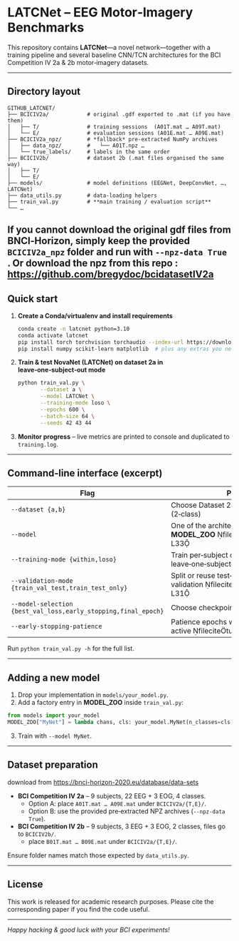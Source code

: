 # LATCNet – EEG Motor‑Imagery Benchmarks

This repository contains **LATCNet**—a novel network—together with a training pipeline and several baseline CNN/TCN architectures for the BCI Competition IV 2a & 2b motor‑imagery datasets.

---
## Directory layout

```
GITHUB_LATCNET/
├── BCICIV2a/            # original .gdf exported to .mat (if you have them)
│   ├── T/               # training sessions  (A01T.mat … A09T.mat)
│   └── E/               # evaluation sessions (A01E.mat … A09E.mat)
├── BCICIV2a_npz/        # *fallback* pre‑extracted NumPy archives
│   ├── data_npz/        #   └── A01T.npz …
│   └── true_labels/     # labels in the same order
├── BCICIV2b/            # dataset 2b (.mat files organised the same way)
│   ├── T/
│   └── E/
├── models/              # model definitions (EEGNet, DeepConvNet, …, LATCNet)
├── data_utils.py        # data‑loading helpers
├── train_val.py         # **main training / evaluation script**
└── …
```

If you cannot download the original gdf files from BNCI‑Horizon, simply keep the provided `BCICIV2a_npz` folder and run with `--npz-data True` .
Or download the npz from this repo : https://github.com/bregydoc/bcidatasetIV2a
---
## Quick start

1. **Create a Conda/virtualenv and install requirements**

   ```bash
   conda create -n latcnet python=3.10
   conda activate latcnet
   pip install torch torchvision torchaudio --index-url https://download.pytorch.org/whl/cu121  # or cpu version
   pip install numpy scikit-learn matplotlib  # plus any extras you need
   ```

2. **Train & test NovaNet (LATCNet) on dataset 2a in leave‑one‑subject‑out mode**

   ```bash
   python train_val.py \
          --dataset a \
          --model LATCNet \
          --training-mode loso \
          --epochs 600 \
          --batch-size 64 \
          --seeds 42 43 44
   ```


3. **Monitor progress** – live metrics are printed to console and duplicated to `training.log`.

---
## Command‑line interface (excerpt)

| Flag | Purpose |
|------|---------|
| `--dataset {a,b}` | Choose Dataset 2a (4‑class) or 2b (2‑class) |
| `--model` | One of the architectures registered in **MODEL_ZOO** fileciteturn6file13L21-L33 |
| `--training-mode {within,loso}` | Train per‑subject or leave‑one‑subject‑out |
| `--validation-mode {train_val_test,train_test_only}` | Split or reuse test‑set for validation fileciteturn6file6L24-L31 |
| `--model-selection {best_val_loss,early_stopping,final_epoch}` | Choose checkpointing strategy |
| `--early-stopping-patience` | Patience epochs when early stopping is active fileciteturn6file3L10-L18 |

Run `python train_val.py -h` for the full list.

---

## Adding a new model

1. Drop your implementation in `models/your_model.py`.
2. Add a factory entry in **MODEL_ZOO** inside `train_val.py`:

```python
from models import your_model
MODEL_ZOO["MyNet"] = lambda chans, cls: your_model.MyNet(n_classes=cls, in_chans=chans)
```

3. Train with `--model MyNet`.

---
## Dataset preparation
download from https://bnci-horizon-2020.eu/database/data-sets

* **BCI Competition IV 2a** – 9 subjects, 22 EEG + 3 EOG, 4 classes.
  * Option A: place `A01T.mat … A09E.mat` under `BCICIV2a/{T,E}/`.
  * Option B: use the provided pre‑extracted NPZ archives (`--npz-data True`).
* **BCI Competition IV 2b** – 9 subjects, 3 EEG + 3 EOG, 2 classes, files go to `BCICIV2b/`.
  * place `B01T.mat … B09E.mat` under `BCICIV2a/{T,E}/`.


Ensure folder names match those expected by `data_utils.py`.

---
## License

This work is released for academic research purposes. Please cite the corresponding paper if you find the code useful.

---
*Happy hacking & good luck with your BCI experiments!*

